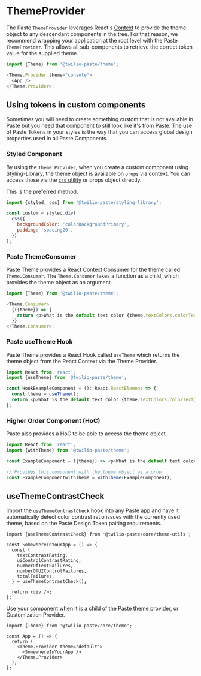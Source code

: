 <!-- STORY -->

# ThemeProvider

The Paste `ThemeProvider` leverages React's [Context](https://reactjs.org/docs/context.html) to provide the theme object to any descendant components in the tree. For that reason, we recommend wrapping your application at the root level with the Paste `ThemeProvider`. This allows all sub-components to retrieve the correct token value for the supplied theme.

```js
import {Theme} from '@twilio-paste/theme';

<Theme.Provider theme="console">
  <App />
</Theme.Provider>;
```

## Using tokens in custom components

Sometimes you will need to create something custom that is not available in Paste but you need that component to still look like it's from Paste. The use of Paste Tokens in your styles is the way that you can access global design properties used in all Paste Components.

### Styled Component

By using the `Theme.Provider`, when you create a custom component using Styling-Library, the theme object is available on `props` via context. You can access those via the [`css` utility](https://github.com/styled-system/styled-system/blob/master/packages/css/README.md) or props object directly.

This is the preferred method.

```js
import {styled, css} from '@twilio-paste/styling-library';

const custom = styled.div(
  css({
    backgroundColor: 'colorBackgroundPrimary',
    padding: 'spacing20',
  })
);
```

### Paste ThemeConsumer

Paste Theme provides a React Context Consumer for the theme called `Theme.Consumer`. The `Theme.Consumer` takes a function as a child, which provides the theme object as an argument.

```js
import {Theme} from '@twilio-paste/theme';

<Theme.Consumer>
  {({theme}) => {
    return <p>What is the default text color {theme.textColors.colorText}</p>;
  }}
</Theme.Consumer>;
```

### Paste useTheme Hook

Paste Theme provides a React Hook called `useTheme` which returns the theme object from the React Context via the Theme Provider.

```js
import React from 'react';
import {useTheme} from '@twilio-paste/theme';

const HookExampleComponent = (): React.ReactElement => {
  const theme = useTheme();
  return <p>What is the default text color {theme.textColors.colorText}</p>;
};
```

### Higher Order Component (HoC)

Paste also provides a HoC to be able to access the theme object.

```js
import React from 'react';
import {withTheme} from '@twilio-paste/theme';

const ExampleComponent = ({theme}) => <p>What is the default text color {theme.textColors.colorText}</p>;

// Provides this component with the theme object as a prop
const ExampleComponentwithTheme = withTheme(ExampleComponent);
```

## useThemeContrastCheck

Import the `useThemeContrastCheck` hook into any Paste app and have it automatically detect color contrast ratio issues
with the currently used theme, based on the Paste Design Token pairing requirements.

```tsx
import {useThemeContrastCheck} from '@twilio-paste/core/theme-utils';

const SomewhereInYourApp = () => {
  const {
    textContrastRating,
    uiControlContrastRating,
    numberOfTextFailures,
    numberOfUIControlFailures,
    totalFailures,
  } = useThemeContrastCheck();

  return <div />;
};
```

Use your component when it is a child of the Paste theme provider, or Customization Provider.

```tsx
import {Theme} from '@twilio-paste/core/theme';

const App = () => {
  return (
    <Theme.Provider theme="default">
      <SomewhereInYourApp />
    </Theme.Provider>
  );
};
```
